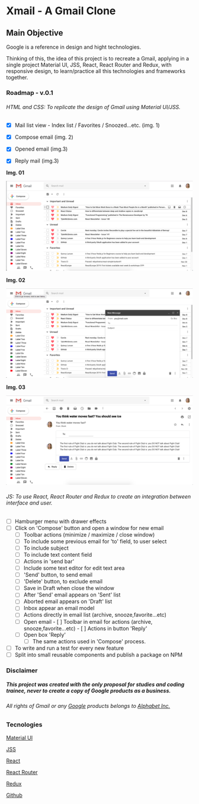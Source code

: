 # Xmail - A Gmail Clone


## Main Objective

Google is a reference in design and hight technologies.

Thinking of this, the idea of this project is to recreate a Gmail, applying in a single project Material UI, JSS, React, React Router and Redux, with responsive design, to learn/practice all this technologies and frameworks together.

### Roadmap - v.0.1

###### HTML and CSS: To replicate the design of Gmail using Material UI/JSS.

- [x]  Mail list view - Index list / Favorites / Snoozed...etc. (img. 1)

- [x]  Compose email (img. 2)

- [x]  Opened email (img.3)

- [x]  Reply mail (img.3)

**Img. 01**

![List Emails](./screens/img01.png)

**Img. 02**

![Email Compose](./screens/img02.png)

**Img. 03**

![Opened Email](./screens/img03.png)


###### JS: To use React, React Router and Redux to create an integration between interface and user.

- [ ]  Hamburger menu with drawer effects
- [ ]  Click on 'Compose' button and open a window for new email  
    - [ ]  Toolbar actions (minimize / maximize / close window)
    - [ ]  To include some previous email for 'to' field, to user select
    - [ ]  To include subject
    - [ ]  To include text content field
    - [ ]  Actions in 'send bar'
      - [ ]  Include some text editor for edit text area
      - [ ]  'Send' button, to send email    
      - [ ]  'Delete' button, to exclude email
      - [ ]  Save in Draft when close the window
    - [ ]  After 'Send' email appears on 'Sent' list
    - [ ]  Aborted email appears on 'Draft' list
    - [ ]  Inbox appear an email model  
      - [ ]  Actions directly in email list (archive, snooze,favorite...etc)
      - [ ]  Open email
        - [ ]  Toolbar in email for actions (archive, snooze,favorite...etc)
        - [ ]  Actions in button 'Reply'
      - [ ]  Open box 'Reply'
          - [ ]  The same actions used in 'Compose' process.
- [ ]  To write and run a test for every new feature
- [ ]  Split into small reusable components and publish a package on NPM

### Disclaimer

##### This project was created with the only proposal for studies and coding trainee, never to create a copy of Google products as a business.

###### All rights of Gmail or any [Google](goole.com) products belongs to [Alphabet Inc.](https://abc.xyz/)

### Tecnologies

[Material UI](https://material-ui.com/)

[JSS](https://cssinjs.org/)

[React](https://reactjs.org/)

[React Router](https://reacttraining.com/react-router/)

[Redux](https://redux.js.org/)

[Github](https://github.com/)
